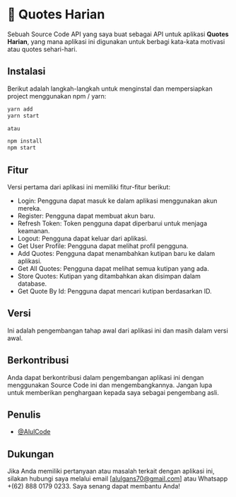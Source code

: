 # 🚀 Quotes Harian

Sebuah Source Code API yang saya buat sebagai API untuk aplikasi **Quotes Harian**, yang mana aplikasi ini digunakan untuk berbagi kata-kata motivasi atau quotes sehari-hari.

## Instalasi

Berikut adalah langkah-langkah untuk menginstal dan mempersiapkan project menggunakan npm / yarn:

```bash
yarn add
yarn start

atau

npm install
npm start
```

## Fitur

Versi pertama dari aplikasi ini memiliki fitur-fitur berikut:

- Login: Pengguna dapat masuk ke dalam aplikasi menggunakan akun mereka.
- Register: Pengguna dapat membuat akun baru.
- Refresh Token: Token pengguna dapat diperbarui untuk menjaga keamanan.
- Logout: Pengguna dapat keluar dari aplikasi.
- Get User Profile: Pengguna dapat melihat profil pengguna.
- Add Quotes: Pengguna dapat menambahkan kutipan baru ke dalam aplikasi.
- Get All Quotes: Pengguna dapat melihat semua kutipan yang ada.
- Store Quotes: Kutipan yang ditambahkan akan disimpan dalam database.
- Get Quote By Id: Pengguna dapat mencari kutipan berdasarkan ID.

## Versi

Ini adalah pengembangan tahap awal dari aplikasi ini dan masih dalam versi awal.

## Berkontribusi

Anda dapat berkontribusi dalam pengembangan aplikasi ini dengan menggunakan Source Code ini dan mengembangkannya. Jangan lupa untuk memberikan penghargaan kepada saya sebagai pengembang asli.

## Penulis

- [@AlulCode](https://www.github.com/AlulCode45)

## Dukungan

Jika Anda memiliki pertanyaan atau masalah terkait dengan aplikasi ini, silakan hubungi saya melalui email [alulgans70@gmail.com] atau Whatsapp +(62) 888 0179 0233. Saya senang dapat membantu Anda!
